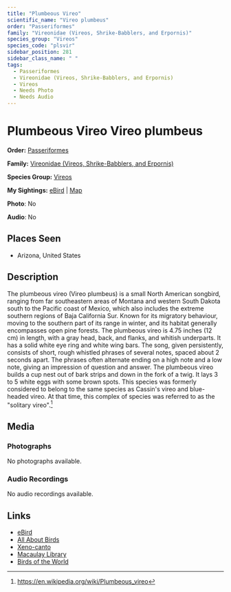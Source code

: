 ```yaml
---
title: "Plumbeous Vireo"
scientific_name: "Vireo plumbeus"
order: "Passeriformes"
family: "Vireonidae (Vireos, Shrike-Babblers, and Erpornis)"
species_group: "Vireos"
species_code: "plsvir"
sidebar_position: 281
sidebar_class_name: " "
tags: 
  - Passeriformes
  - Vireonidae (Vireos, Shrike-Babblers, and Erpornis)
  - Vireos
  - Needs Photo
  - Needs Audio
---
```


# Plumbeous Vireo <span className='sci_name'>Vireo plumbeus</span>

**Order:** [Passeriformes](/tags/passeriformes)

**Family:** [Vireonidae (Vireos, Shrike-Babblers, and Erpornis)](/tags/vireonidae-vireos-shrike-babblers-and-erpornis)

**Species Group:** [Vireos](/tags/vireos)

**My Sightings:** [eBird](https://ebird.org/lifelist?r=world&time=life&spp=plsvir) | [Map](/map?species_code=plsvir)

**Photo**: No 

**Audio**: No

## Places Seen

* Arizona, United States

## Description
The plumbeous vireo (Vireo plumbeus) is a small North American songbird, ranging from far southeastern areas of Montana and western South Dakota south to the Pacific coast of Mexico, which also includes the extreme southern regions of Baja California Sur. Known for its migratory behaviour, moving to the southern part of its range in winter, and its habitat generally encompasses open pine forests.
The plumbeous vireo is 4.75 inches (12 cm) in length, with a gray head, back, and flanks, and whitish underparts.  It has a solid white eye ring and white wing bars.
The song, given persistently, consists of short, rough whistled phrases of several notes, spaced about 2 seconds apart. The phrases often alternate ending on a high note and a low note, giving an impression of question and answer.
The plumbeous vireo builds a cup nest out of bark strips and down in the fork of a twig.  It lays 3 to 5 white eggs with some brown spots.
This species was formerly considered to belong to the same species as Cassin's vireo and blue-headed vireo.  At that time, this complex of species was referred to as the "solitary vireo".[^1]

[^1]: https://en.wikipedia.org/wiki/Plumbeous_vireo

## Media
### Photographs
No photographs available.

### Audio Recordings
No audio recordings available.

## Links
* [eBird](https://ebird.org/species/plsvir) 
* [All About Birds](https://www.allaboutbirds.org/guide/plsvir) 
* [Xeno-canto](https://www.xeno-canto.org/species/vireo-plumbeus) 
* [Macaulay Library](https://search.macaulaylibrary.org/catalog?taxonCode=plsvir&sort=rating_rank_desc)
* [Birds of the World](https://birdsoftheworld.org/bow/species/plsvir)

